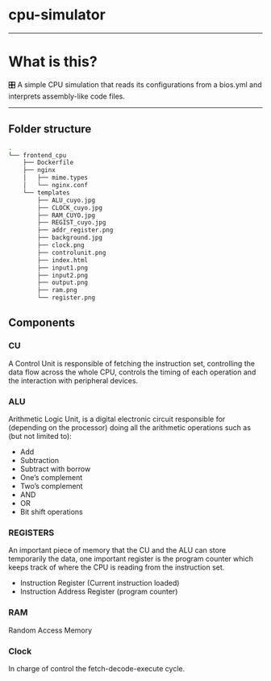 # cpu-simulator
***
# What is this?
🎛 A simple CPU simulation that reads its configurations from a bios.yml and interprets assembly-like code files.
***
## Folder structure
```bash
.
└── frontend_cpu
    ├── Dockerfile
    ├── nginx
    │   ├── mime.types
    │   └── nginx.conf
    └── templates
        ├── ALU_cuyo.jpg
        ├── CLOCK_cuyo.jpg
        ├── RAM_CUYO.jpg
        ├── REGIST_cuyo.jpg
        ├── addr_register.png
        ├── background.jpg
        ├── clock.png
        ├── controlunit.png
        ├── index.html
        ├── input1.png
        ├── input2.png
        ├── output.png
        ├── ram.png
        └── register.png
```
## Components
### CU
A Control Unit is responsible of fetching the instruction set, controlling the data flow across the whole CPU,  controls the timing of each operation and the interaction with peripheral devices. 

### ALU
Arithmetic Logic Unit, is a digital electronic circuit responsible for (depending on the processor) doing all the arithmetic operations such as (but not limited to): 
* Add
* Subtraction
* Subtract with borrow
* One’s complement
* Two’s complement
* AND
* OR
* Bit shift operations

### REGISTERS
An important piece of memory that the CU and the ALU can store temporarily the data, one important register is the program counter which keeps track  of where the CPU is reading from the instruction set.

* Instruction Register (Current instruction loaded)
* Instruction Address Register (program counter)

### RAM
Random Access Memory

### Clock
In charge of control the fetch-decode-execute cycle.










